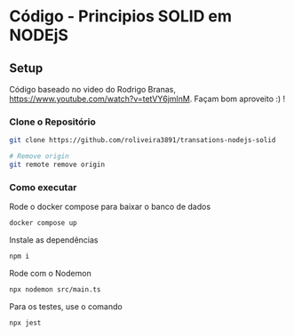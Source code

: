 # Código - Principios SOLID em NODEjS


## Setup

Código baseado no video do Rodrigo Branas, https://www.youtube.com/watch?v=tetVY6jmlnM. Façam bom aproveito :) !




### Clone o Repositório
```sh
git clone https://github.com/roliveira3891/transations-nodejs-solid

# Remove origin
git remote remove origin
```

### Como executar

Rode o docker compose para baixar o banco de dados

```sh
docker compose up 
```


<!-- Once done, `cd` into the cloned repo and install the dependencies from the npm registry. I personally use npm, however you can use `yarn` or `pnpm`. -->


Instale as dependências
```sh
npm i
```

Rode com o Nodemon
```sh
npx nodemon src/main.ts 
```

Para os testes, use o comando
```sh
npx jest 
```







